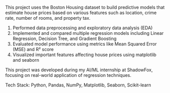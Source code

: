 This project uses the Boston Housing dataset to build predictive models that estimate house prices based on various features such as location, crime rate, number of rooms, and property tax.

1. Performed data preprocessing and exploratory data analysis (EDA)
2. Implemented and compared multiple regression models including Linear Regression, Decision Tree, and Gradient Boosting
3. Evaluated model performance using metrics like Mean Squared Error (MSE) and R² score
4. Visualized important features affecting house prices using matplotlib and seaborn

This project was developed during my AI/ML internship at ShadowFox, focusing on real-world application of regression techniques.

Tech Stack:
Python, Pandas, NumPy, Matplotlib, Seaborn, Scikit-learn
